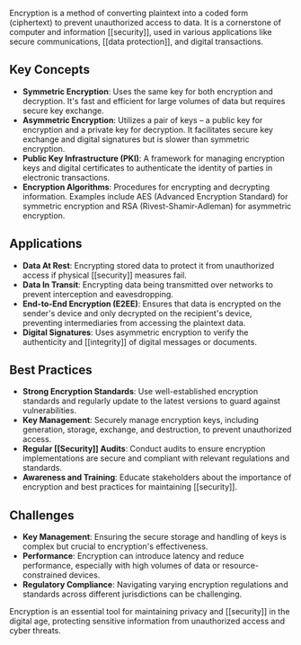 Encryption is a method of converting plaintext into a coded form (ciphertext) to prevent unauthorized access to data. It is a cornerstone of computer and information [[security]], used in various applications like secure communications, [[data protection]], and digital transactions.

## Key Concepts

- **Symmetric Encryption**: Uses the same key for both encryption and decryption. It's fast and efficient for large volumes of data but requires secure key exchange.
- **Asymmetric Encryption**: Utilizes a pair of keys – a public key for encryption and a private key for decryption. It facilitates secure key exchange and digital signatures but is slower than symmetric encryption.
- **Public Key Infrastructure (PKI)**: A framework for managing encryption keys and digital certificates to authenticate the identity of parties in electronic transactions.
- **Encryption Algorithms**: Procedures for encrypting and decrypting information. Examples include AES (Advanced Encryption Standard) for symmetric encryption and RSA (Rivest-Shamir-Adleman) for asymmetric encryption.

## Applications

- **Data At Rest**: Encrypting stored data to protect it from unauthorized access if physical [[security]] measures fail.
- **Data In Transit**: Encrypting data being transmitted over networks to prevent interception and eavesdropping.
- **End-to-End Encryption (E2EE)**: Ensures that data is encrypted on the sender's device and only decrypted on the recipient's device, preventing intermediaries from accessing the plaintext data.
- **Digital Signatures**: Uses asymmetric encryption to verify the authenticity and [[integrity]] of digital messages or documents.

## Best Practices

- **Strong Encryption Standards**: Use well-established encryption standards and regularly update to the latest versions to guard against vulnerabilities.
- **Key Management**: Securely manage encryption keys, including generation, storage, exchange, and destruction, to prevent unauthorized access.
- **Regular [[Security]] Audits**: Conduct audits to ensure encryption implementations are secure and compliant with relevant regulations and standards.
- **Awareness and Training**: Educate stakeholders about the importance of encryption and best practices for maintaining [[security]].

## Challenges

- **Key Management**: Ensuring the secure storage and handling of keys is complex but crucial to encryption's effectiveness.
- **Performance**: Encryption can introduce latency and reduce performance, especially with high volumes of data or resource-constrained devices.
- **Regulatory Compliance**: Navigating varying encryption regulations and standards across different jurisdictions can be challenging.

Encryption is an essential tool for maintaining privacy and [[security]] in the digital age, protecting sensitive information from unauthorized access and cyber threats.